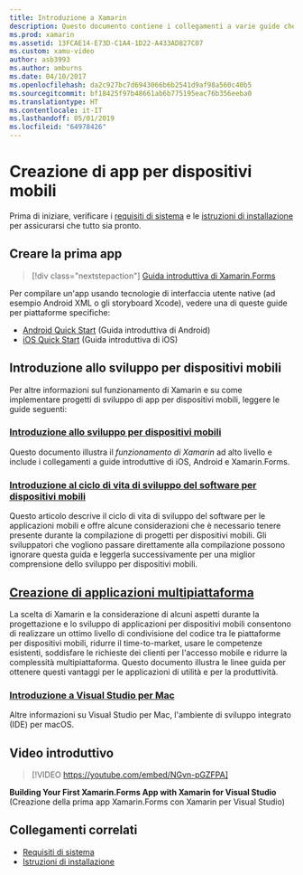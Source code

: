 ```yaml
---
title: Introduzione a Xamarin
description: Questo documento contiene i collegamenti a varie guide che descrivono come iniziare a sviluppare con Xamarin. Il contenuto collegato descrive come creare una prima app e fornisce un'introduzione generale allo sviluppo per dispositivi mobili.
ms.prod: xamarin
ms.assetid: 13FCAE14-E73D-C1A4-1D22-A433AD827C07
ms.custom: xamu-video
author: asb3993
ms.author: amburns
ms.date: 04/10/2017
ms.openlocfilehash: da2c927bc7d6943066b6b2541d9af98a560c40b5
ms.sourcegitcommit: bf18425f97b48661ab6b775195eac76b356eeba0
ms.translationtype: HT
ms.contentlocale: it-IT
ms.lasthandoff: 05/01/2019
ms.locfileid: "64978426"
---
```

# <a name="building-mobile-apps"></a>Creazione di app per dispositivi mobili

Prima di iniziare, verificare i [requisiti di sistema](requirements.md) e le [istruzioni di installazione](~/get-started/installation/index.md) per assicurarsi che tutto sia pronto.

## <a name="build-your-first-app"></a>Creare la prima app

> [!div class="nextstepaction"]
> [Guida introduttiva di Xamarin.Forms](~/get-started/quickstarts/single-page.md)

Per compilare un'app usando tecnologie di interfaccia utente native (ad esempio Android XML o gli storyboard Xcode), vedere una di queste guide per piattaforme specifiche:

- [Android Quick Start](~/android/get-started/hello-android/hello-android-quickstart.md) (Guida introduttiva di Android)
- [iOS Quick Start](~/ios/get-started/hello-ios/hello-ios-quickstart.md) (Guida introduttiva di iOS)

## <a name="getting-started-with-mobile-development"></a>Introduzione allo sviluppo per dispositivi mobili

Per altre informazioni sul funzionamento di Xamarin e su come implementare progetti di sviluppo di app per dispositivi mobili, leggere le guide seguenti:

### <a name="introduction-to-mobile-developmentcross-platformget-startedintroduction-to-mobile-developmentmd"></a>[Introduzione allo sviluppo per dispositivi mobili](~/cross-platform/get-started/introduction-to-mobile-development.md)

Questo documento illustra il *funzionamento di Xamarin* ad alto livello e include i collegamenti a guide introduttive di iOS, Android e Xamarin.Forms.

### <a name="introduction-to-the-mobile-software-development-lifecyclecross-platformget-startedintroduction-to-mobile-sdlcmd"></a>[Introduzione al ciclo di vita di sviluppo del software per dispositivi mobili](~/cross-platform/get-started/introduction-to-mobile-sdlc.md)

Questo articolo descrive il ciclo di vita di sviluppo del software per le applicazioni mobili e offre alcune considerazioni che è necessario tenere presente durante la compilazione di progetti per dispositivi mobili. Gli sviluppatori che vogliono passare direttamente alla compilazione possono ignorare questa guida e leggerla successivamente per una miglior comprensione dello sviluppo per dispositivi mobili.

## <a name="building-cross-platform-applicationscross-platformapp-fundamentalsbuilding-cross-platform-applicationsindexmd"></a>[Creazione di applicazioni multipiattaforma](~/cross-platform/app-fundamentals/building-cross-platform-applications/index.md)

La scelta di Xamarin e la considerazione di alcuni aspetti durante la progettazione e lo sviluppo di applicazioni per dispositivi mobili consentono di realizzare un ottimo livello di condivisione del codice tra le piattaforme per dispositivi mobili, ridurre il time-to-market, usare le competenze esistenti, soddisfare le richieste dei clienti per l'accesso mobile e ridurre la complessità multipiattaforma.&nbsp;Questo documento illustra le linee guida per ottenere questi vantaggi per le applicazioni di utilità e per la produttività.

### <a name="introducing-visual-studio-for-machttpsdocsmicrosoftcomvisualstudiomac"></a>[Introduzione a Visual Studio per Mac](https://docs.microsoft.com/visualstudio/mac/)

Altre informazioni su Visual Studio per Mac, l'ambiente di sviluppo integrato (IDE) per macOS.

## <a name="get-started-video"></a>Video introduttivo

> [!VIDEO https://youtube.com/embed/NGvn-pGZFPA]

**Building Your First Xamarin.Forms App with Xamarin for Visual Studio** (Creazione della prima app Xamarin.Forms con Xamarin per Visual Studio)

## <a name="related-links"></a>Collegamenti correlati

- [Requisiti di sistema](requirements.md)
- [Istruzioni di installazione](~/get-started/installation/index.md)
